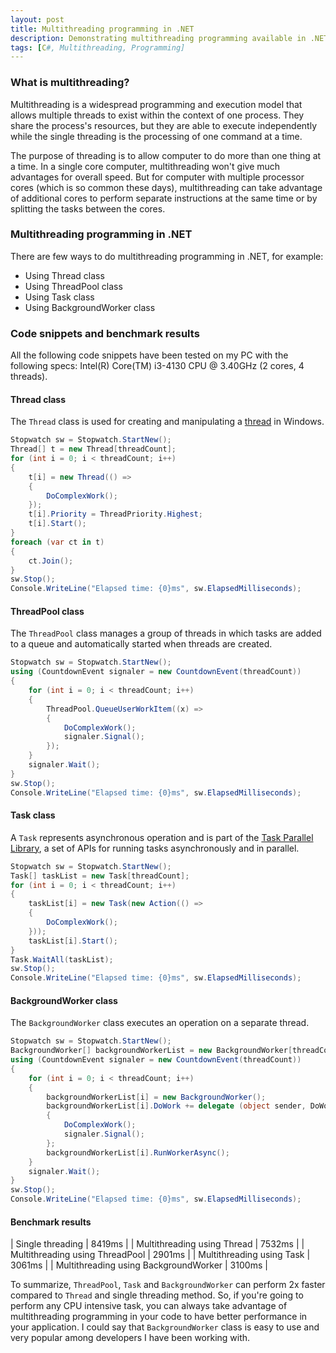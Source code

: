 ```yaml
---
layout: post
title: Multithreading programming in .NET
description: Demonstrating multithreading programming available in .NET System.Threading.
tags: [C#, Multithreading, Programming]
---
```


### What is multithreading?

Multithreading is a widespread programming and execution model that allows multiple threads to exist within the context of one process. They share the process's resources, but they are able to execute independently while the single threading is the processing of one command at a time.

The purpose of threading is to allow computer to do more than one thing at a time. In a single core computer, multithreading won't give much advantages for overall speed. But for computer with multiple processor cores (which is so common these days), multithreading can take advantage of additional cores to perform separate instructions at the same time or by splitting the tasks between the cores.

### Multithreading programming in .NET

There are few ways to do multithreading programming in .NET, for example:
- Using Thread class
- Using ThreadPool class
- Using Task class
- Using BackgroundWorker class

### Code snippets and benchmark results

All the following code snippets have been tested on my PC with the following specs: Intel(R) Core(TM) i3-4130 CPU @ 3.40GHz (2 cores, 4 threads).

#### Thread class

The `Thread` class is used for creating and manipulating a [thread](http://msdn.microsoft.com/en-us/library/windows/desktop/ms684841%28v=vs.85%29.aspx) in Windows.

```csharp
Stopwatch sw = Stopwatch.StartNew();
Thread[] t = new Thread[threadCount];
for (int i = 0; i < threadCount; i++)
{
    t[i] = new Thread(() =>
    {
        DoComplexWork();
    });
    t[i].Priority = ThreadPriority.Highest;
    t[i].Start();
}
foreach (var ct in t)
{
    ct.Join();
}
sw.Stop();
Console.WriteLine("Elapsed time: {0}ms", sw.ElapsedMilliseconds);
```

#### ThreadPool class

The `ThreadPool` class manages a group of threads in which tasks are added to a queue and automatically started when threads are created.

```csharp
Stopwatch sw = Stopwatch.StartNew();
using (CountdownEvent signaler = new CountdownEvent(threadCount))
{
    for (int i = 0; i < threadCount; i++)
    {
        ThreadPool.QueueUserWorkItem((x) =>
        {
            DoComplexWork();
            signaler.Signal();
        });
    }
    signaler.Wait();
}
sw.Stop();
Console.WriteLine("Elapsed time: {0}ms", sw.ElapsedMilliseconds);
```

#### Task class

A `Task` represents asynchronous operation and is part of the [Task Parallel Library](http://msdn.microsoft.com/en-us/library/dd460717%28v=vs.110%29.aspx), a set of APIs for running tasks asynchronously and in parallel.

```csharp
Stopwatch sw = Stopwatch.StartNew();
Task[] taskList = new Task[threadCount];
for (int i = 0; i < threadCount; i++)
{
    taskList[i] = new Task(new Action(() =>
    {
        DoComplexWork();
    }));
    taskList[i].Start();
}
Task.WaitAll(taskList);
sw.Stop();
Console.WriteLine("Elapsed time: {0}ms", sw.ElapsedMilliseconds);
```

#### BackgroundWorker class

The `BackgroundWorker` class executes an operation on a separate thread.

```csharp
Stopwatch sw = Stopwatch.StartNew();
BackgroundWorker[] backgroundWorkerList = new BackgroundWorker[threadCount];
using (CountdownEvent signaler = new CountdownEvent(threadCount))
{
    for (int i = 0; i < threadCount; i++)
    {
        backgroundWorkerList[i] = new BackgroundWorker();
        backgroundWorkerList[i].DoWork += delegate (object sender, DoWorkEventArgs e)
        {
            DoComplexWork();
            signaler.Signal();
        };
        backgroundWorkerList[i].RunWorkerAsync();
    }
    signaler.Wait();
}
sw.Stop();
Console.WriteLine("Elapsed time: {0}ms", sw.ElapsedMilliseconds);
```

#### Benchmark results

| Single threading | 8419ms |
| Multithreading using Thread | 7532ms |
| Multithreading using ThreadPool | 2901ms |
| Multithreading using Task | 3061ms |
| Multithreading using BackgroundWorker | 3100ms |

To summarize, `ThreadPool`, `Task` and `BackgroundWorker` can perform 2x faster compared to `Thread` and single threading method. So, if you're going to perform any CPU intensive task, you can always take advantage of multithreading programming in your code to have better performance in your application. I could say that `BackgroundWorker` class is easy to use and very popular among developers I have been working with.